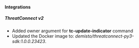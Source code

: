 
#### Integrations
##### ThreatConnect v2
- Added owner argument for **tc-update-indicator** command
- Updated the Docker image to: *demisto/threatconnect-py3-sdk:1.0.0.23423*.